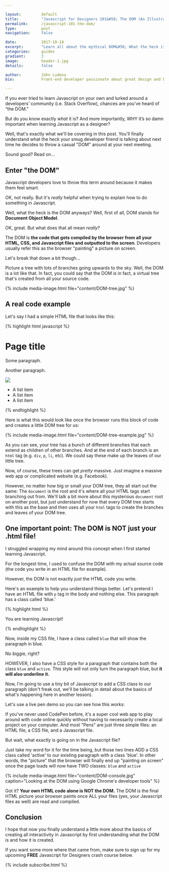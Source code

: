 ```yaml
---

layout:			default
title:  		"Javascript for Designers 101&#58; The DOM (An Illustrated Guide)"
permalink: 		/javascript-101-the-dom/
type:			post
navigation: 	false

date:   		2017-10-18
excerpt: 		"Learn all about the mythical DOM&#58; What the heck it is, and why it is so important when you are getting started in your Javascript journey as a designer."
categories:		guides
gradient: 		3
image: 			header-1.jpg
details:		false

author: 		John Ludena
bio: 			Front-end developer passionate about great design and building better user-interfaces.

---
```


If you ever tried to learn Javascript on your own and lurked around a developers’ community (i.e. Stack Overflow), chances are you’ve heard of “the DOM.”

But do you know exactly *what* it is? And more importantly, WHY it’s so damn important when learning Javascript as a designer?

Well, that's exactly what we'll be covering in this post. You'll finally understand what the heck your smug developer friend is talking about next time he decides to throw a casual "DOM" around at your next meeting.

Sound good? Read on...

## Enter "the DOM"

Javascript developers love to throw this term around because it makes them feel smart.

OK, not really. But it's *really* helpful when trying to explain how to do something in Javascript.

Well, what the heck is the DOM anyways? Well, first of all, DOM stands for **Document Object Model**. 

OK, great. But what does that all mean *really*?

The DOM is **the code that gets compiled by the browser from all your HTML, CSS, and Javascript files and outputted to the screen**. Developers usually refer this as the browser "painting" a picture on screen.

Let's break that down a bit though...

Picture a tree with lots of branches going upwards to the sky. Well, the DOM is a lot like that. In fact, you could say that the DOM *is* in fact, a virtual tree that's created from all your source code.

{% include media-image.html file="content/DOM-tree.jpg"  %}

## A real code example

Let's say I had a simple HTML file that looks like this:

{% highlight html javascript %}
<html>
	<head>
		<title>My awesome page title</title>
		<meta name="description" content="An introduction to the DOM">
		<script src="js/my-javascript-file.js"></script>
	</head>
	<body>
		<div>
			<h1>Page title</h1>
		</div>
		<div>
			<div>
				<p>Some paragraph.</p>
				<p>Another paragraph.</p>
				<img src="images/some-image.jpg" />
			 </div>
			 <ul>
				<li>A list item</li>
				<li>A list item</li>
				<li>A list item</li>
			</ul>
		</div>
	</body>
</html>
{% endhighlight %}

Here is what this would look like once the browser runs this block of code and creates a little DOM tree for us:

{% include media-image.html file="content/DOM-tree-example.jpg"  %}

As you can see, your tree has a bunch of different branches that each extend as children of other branches. And at the end of each branch is an `html` tag (e.g. `div`, `p`, `li`, etc). We could say these make up the leaves of our little tree.

Now, of course, these trees can get *pretty* massive. Just imagine a massive web app or complicated website (e.g. Facebook).

However, no matter how big or small your DOM tree, they all start out the same: The `document` is the root and it's where all your HTML tags start branching out from. We'll talk a bit more about this mysterious `document` root on another post, but just understand for now that every DOM tree starts with this as the base and then uses all your `html` tags to create the branches and leaves of your DOM tree. 


## One important point: The DOM is NOT just your .html file!

I struggled wrapping my mind around this concept when I first started learning Javascript.

For the longest time, I used to confuse the DOM with my actual source code (the code you write in an HTML file for example).

However, the DOM is not exactly *just* the HTML code you write.

Here's an example to help you understand things better. Let's pretend I have an HTML file with `p` tag in the body and nothing else. This paragraph has a class called 'blue.'

{% highlight html %}
<p class="blue">You are learning Javascript!</p>
{% endhighlight %}

Now, inside my CSS file, I have a class called `blue` that will show the paragraph in blue. 

No biggie, right?

HOWEVER, I also have a CSS style for a paragraph that contains both the class `blue` and `active`. This style will not only turn the paragraph blue, but **it will also underline it.**

Now, I'm going to use a tiny bit of Javascript to add a CSS class to our paragraph (don't freak out, we'll be talking in detail about the basics of what's happening here in another lesson). 

Let's use a live pen demo so you can see how this works:

<!-- {% include pens/javascript-101-dom.html %} -->

If you've never used CodePen before, it's a super cool web app to play around with code online quickly without having to necessarily create a local project on your computer. And most "Pens" are just three simple files: an HTML file, a CSS file, and a Javascript file.

But wait, what exactly is going on in the Javascript file?

Just take my word for it for the time being, but those two lines ADD a CSS class called 'active' to our existing paragraph with a class 'blue'. In other words, the "picture" that the browser will finally end up "painting on screen" once the page loads will now have TWO classes: `blue` and `active`

{% include media-image.html file="content/DOM-console.jpg" caption="Looking at the DOM using Google Chrome's developer tools"  %}

Got it? **Your own HTML code alone is NOT the DOM.** The DOM is the final HTML picture your browser paints once ALL your files (yes, your Javascript files as well) are read and compiled.


## Conclusion
I hope that now you finally understand a little more about the basics of creating all interactivity in Javascript by first understanding what the DOM is and how it is created.

If you want some more where that came from, make sure to sign up for my upcoming **FREE** Javascript for Designers crash course below.


{% include subscribe.html %}













